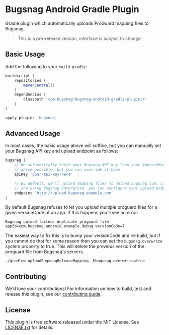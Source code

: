 Bugsnag Android Gradle Plugin
=============================

Gradle plugin which automatically uploads ProGuard mapping files to Bugsnag.

> This is a pre-release version, interface is subject to change

Basic Usage
-----------

Add the following to your `build.gradle`:

```groovy
buildscript {
    repositories {
        mavenCentral()
    }
    dependencies {
        classpath 'com.bugsnag:bugsnag-android-gradle-plugin:+'
    }
}

apply plugin: 'bugsnag'
```


Advanced Usage
--------------

In most cases, the basic usage above will suffice, but you can manually set
your Bugsnag API key and upload endpoint as follows:

```groovy
bugsnag {
    // We automatically fetch your Bugsnag API key from your AndroidManifest
    // where possible, but you can override it here
    apiKey 'your-api-key-here'

    // By default, we'll upload mapping files to upload.bugsnag.com, if you
    // are using Bugsnag Enterprise, you can configure your upload endpoint
    endpoint 'http://upload.bugsnag.example.com'
}
```

By default Bugsnag refuses to let you upload multiple proguard files for a given
versionCode of an app. If this happens you'll see an error:

    Bugsnag upload failed: duplicate proguard file appId=com.bugsnag.android.example.debug versionCode=7

The easiest way to fix this is to bump your versionCode and re-build, but if you cannot do that for some
reason then you can set the `bugsnag.overwrite` system property to true. This will delete the previous
version of the proguard file from Bugsnag's servers.

    ./gradlew uploadBugsnagReleaseMapping -Dbugsnag.overwrite=true

Contributing
------------

We'd love your contributions! For information on how to build, test and release
this plugin, see our [contributing guide](CONTRIBUTING.md).


License
-------

This plugin is free software released under the MIT License. See
[LICENSE.txt](LICENSE.txt) for details.
